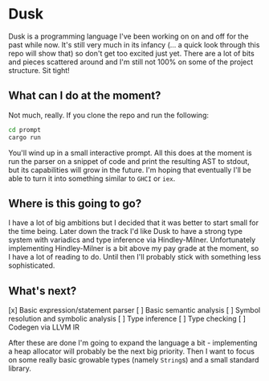 # Dusk
Dusk is a programming language I've been working on on and off for the past while now.
It's still very much in its infancy (... a quick look through this repo will show that) so don't get too excited just yet.
There are a lot of bits and pieces scattered around and I'm still not 100% on some of the project structure. Sit tight!

## What can I do at the moment?
Not much, really. If you clone the repo and run the following:
```sh
cd prompt
cargo run
```
You'll wind up in a small interactive prompt. All this does at the moment is run the parser on a snippet of code and
print the resulting AST to stdout, but its capabilities will grow in the future. I'm hoping that eventually I'll be
able to turn it into something similar to `GHCI` or `iex`.

## Where is this going to go?
I have a lot of big ambitions but I decided that it was better to start small for the time being. Later down the track
I'd like Dusk to have a strong type system with variadics and type inference via Hindley-Milner. Unfortunately
implementing Hindley-Milner is a bit above my pay grade at the moment, so I have a lot of reading to do. Until then I'll
probably stick with something less sophisticated.

## What's next?
[x] Basic expression/statement parser
[ ] Basic semantic analysis
[ ] Symbol resolution and symbolic analysis
[ ] Type inference
[ ] Type checking
[ ] Codegen via LLVM IR

After these are done I'm going to expand the language a bit - implementing a heap allocator will probably be the
next big priority. Then I want to focus on some really basic growable types (namely `String`s) and a small standard library.
